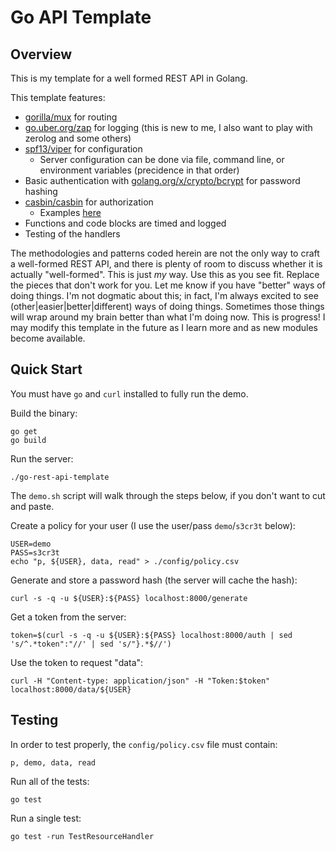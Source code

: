 # Go API Template

## Overview

This is my template for a well formed REST API in Golang.

This template features:

* [gorilla/mux](https://github.com/gorilla/mux) for routing
* [go.uber.org/zap](https://pkg.go.dev/go.uber.org/zap) for logging (this is new to me, I also want to play with zerolog and some others)
* [spf13/viper](https://github.com/spf13/viper) for configuration
  * Server configuration can be done via file, command line, or environment variables (precidence in that order)
* Basic authentication with [golang.org/x/crypto/bcrypt](https://pkg.go.dev/golang.org/x/crypto/bcrypt) for password hashing
* [casbin/casbin](https://github.com/casbin/casbin) for authorization
  * Examples [here](https://github.com/casbin/casbin/tree/master/examples)
* Functions and code blocks are timed and logged
* Testing of the handlers

The methodologies and patterns coded herein are not the only way to craft a well-formed REST API, and there is plenty of room to discuss whether
it is actually "well-formed". This is just _my_ way.
Use this as you see fit. Replace the pieces that don't work for you. Let me know if you have "better" ways of doing things.
I'm not dogmatic about this; in fact, I'm always excited to see (other|easier|better|different) ways of doing things.
Sometimes those things will wrap around my brain better than what I'm doing now. This is progress! I may modify
this template in the future as I learn more and as new modules become available.

## Quick Start

You must have `go` and `curl` installed to fully run the demo. 

Build the binary:

```
go get
go build
```

Run the server:

```
./go-rest-api-template
```

The `demo.sh` script will walk through the steps below, if you don't want to cut and paste.

Create a policy for your user (I use the user/pass `demo`/`s3cr3t` below):

```
USER=demo
PASS=s3cr3t
echo "p, ${USER}, data, read" > ./config/policy.csv
```

Generate and store a password hash (the server will cache the hash):

```
curl -s -q -u ${USER}:${PASS} localhost:8000/generate
```

Get a token from the server:

```
token=$(curl -s -q -u ${USER}:${PASS} localhost:8000/auth | sed 's/^.*token":"//' | sed 's/"}.*$//')
```

Use the token to request "data":

```
curl -H "Content-type: application/json" -H "Token:$token" localhost:8000/data/${USER}
```

## Testing

In order to test properly, the `config/policy.csv` file must contain:

```
p, demo, data, read
```

Run all of the tests:

```
go test
```

Run a single test:

```
go test -run TestResourceHandler
```
